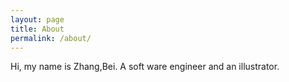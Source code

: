 ```yaml
---
layout: page
title: About
permalink: /about/
---
```


Hi, my name is Zhang,Bei. A soft ware engineer and an illustrator. 